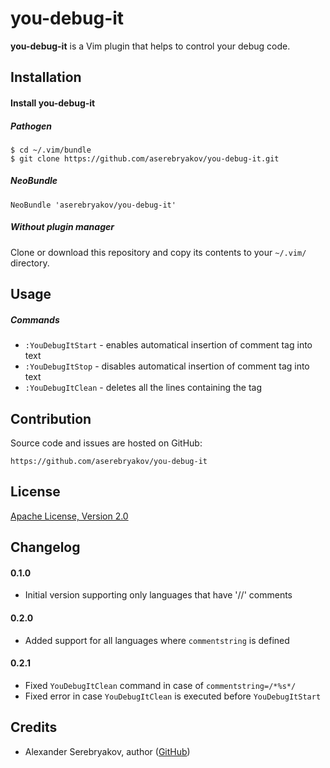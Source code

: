 you-debug-it
============

**you-debug-it** is a Vim plugin that helps to control your debug code.

Installation
------------

#### Install you-debug-it

##### Pathogen

    $ cd ~/.vim/bundle
    $ git clone https://github.com/aserebryakov/you-debug-it.git

##### NeoBundle

    NeoBundle 'aserebryakov/you-debug-it'

##### Without plugin manager

Clone or download this repository and copy its contents to your `~/.vim/`
directory.

Usage
-----

##### Commands

* `:YouDebugItStart`   - enables automatical insertion of comment tag into text
* `:YouDebugItStop`    - disables automatical insertion of comment tag into text
* `:YouDebugItClean`   - deletes all the lines containing the tag

Contribution
------------

Source code and issues are hosted on GitHub:

    https://github.com/aserebryakov/you-debug-it

License
-------

[Apache License, Version 2.0](http://www.apache.org/licenses/LICENSE-2.0)

Changelog
---------

#### 0.1.0

* Initial version supporting only languages that have '//' comments

#### 0.2.0

* Added support for all languages where `commentstring` is defined

#### 0.2.1

* Fixed `YouDebugItClean` command in case of `commentstring=/*%s*/`
* Fixed error in case `YouDebugItClean` is executed before `YouDebugItStart`

Credits
-------

* Alexander Serebryakov, author ([GitHub](https://github.com/aserebryakov))
